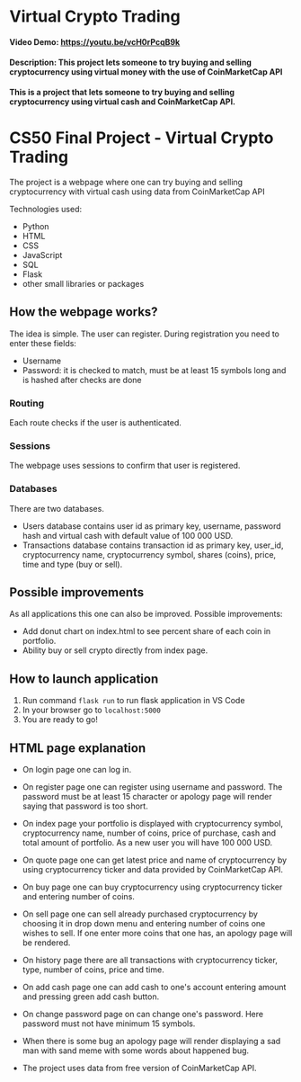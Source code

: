 # Virtual Crypto Trading
#### Video Demo:  <https://youtu.be/vcH0rPcqB9k>
#### Description: This project lets someone to try buying and selling cryptocurrency using virtual money with the use of CoinMarketCap API
**This is a project that lets someone to try buying and selling cryptocurrency using virtual cash and CoinMarketCap API.**

# CS50 Final Project - Virtual Crypto Trading

The project is a webpage where one can try buying and selling cryptocurrency with virtual cash using data from CoinMarketCap API

Technologies used:

- Python
- HTML
- CSS
- JavaScript
- SQL
- Flask
- other small libraries or packages

## How the webpage works?

The idea is simple. The user can register. During registration you need to enter these fields:

- Username
- Password: it is checked to match, must be at least 15 symbols long and is hashed after checks are done

### Routing

Each route checks if the user is authenticated.

### Sessions

The webpage uses sessions to confirm that user is registered.

### Databases

There are two databases.
- Users database contains user id as primary key, username, password hash and virtual cash with default value of 100 000 USD.
- Transactions database contains transaction id as primary key, user_id, cryptocurrency name, cryptocurrency symbol, shares (coins), price, time and type (buy or sell).

## Possible improvements

As all applications this one can also be improved. Possible improvements:

- Add donut chart on index.html to see percent share of each coin in portfolio.
- Ability buy or sell crypto directly from index page.

## How to launch application

1. Run command `flask run` to run flask application in VS Code
3. In your browser go to `localhost:5000`
4. You are ready to go!

## HTML page explanation

- On login page one can log in.

- On register page one can register using username and password. The password must be at least 15 character or apology page will render saying that password is too short.

- On index page your portfolio is displayed with cryptocurrency symbol, cryptocurrency name, number of coins, price of purchase, cash and total amount of portfolio. As a new user you will have 100 000 USD.

- On quote page one can get latest price and name of cryptocurrency by using cryptocurrency ticker and data provided by CoinMarketCap API.

- On buy page one can buy cryptocurrency using cryptocurrency ticker and entering number of coins.

- On sell page one can sell already purchased cryptocurrency by choosing it in drop down menu and entering number of coins one wishes to sell. If one enter more coins that one has, an apology page will be rendered.

- On history page there are all transactions with cryptocurrency ticker, type, number of coins, price and time.

- On add cash page one can add cash to one's account entering amount and pressing green add cash button.

- On change password page on can change one's password. Here password must not have minimum 15 symbols.

- When there is some bug an apology page will render displaying a sad man with sand meme with some words about happened bug.

- The project uses data from free version of CoinMarketCap API.

